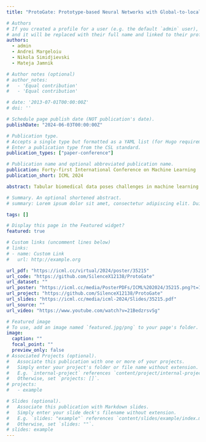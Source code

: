 ```yaml
---
title: "ProtoGate: Prototype-based Neural Networks with Global-to-local Feature Selection for Tabular Biomedical Data"

# Authors
# If you created a profile for a user (e.g. the default `admin` user), write the username (folder name) here
# and it will be replaced with their full name and linked to their profile.
authors:
  - admin
  - Andrei Margeloiu
  - Nikola Simidjievski
  - Mateja Jamnik

# Author notes (optional)
# author_notes:
#   - 'Equal contribution'
#   - 'Equal contribution'

# date: '2013-07-01T00:00:00Z'
# doi: ''

# Schedule page publish date (NOT publication's date).
publishDate: "2024-06-03T00:00:00Z"

# Publication type.
# Accepts a single type but formatted as a YAML list (for Hugo requirements).
# Enter a publication type from the CSL standard.
publication_types: ["paper-conference"]

# Publication name and optional abbreviated publication name.
publication: Forty-first International Conference on Machine Learning
publication_short: ICML 2024

abstract: Tabular biomedical data poses challenges in machine learning because it is often high-dimensional and typically low-sample-size (HDLSS). Previous research has attempted to address these challenges via local feature selection, but existing approaches often fail to achieve optimal performance due to their limitation in identifying globally important features and their susceptibility to the co-adaptation problem. In this paper, we propose ProtoGate, a prototype-based neural model for feature selection on HDLSS data. ProtoGate first selects instance-wise features via adaptively balancing global and local feature selection. Furthermore, ProtoGate employs a non-parametric prototype-based prediction mechanism to tackle the co-adaptation problem, ensuring the feature selection results and predictions are consistent with underlying data clusters. We conduct comprehensive experiments to evaluate the performance and interpretability of ProtoGate on synthetic and real-world datasets. The results show that ProtoGate generally outperforms state-of-the-art methods in prediction accuracy by a clear margin while providing high-fidelity feature selection and explainable predictions.

# Summary. An optional shortened abstract.
# summary: Lorem ipsum dolor sit amet, consectetur adipiscing elit. Duis posuere tellus ac convallis placerat. Proin tincidunt magna sed ex sollicitudin condimentum.

tags: []

# Display this page in the Featured widget?
featured: true

# Custom links (uncomment lines below)
# links:
# - name: Custom Link
#   url: http://example.org

url_pdf: "https://icml.cc/virtual/2024/poster/35215"
url_code: "https://github.com/SilenceX12138/ProtoGate"
url_dataset: ""
url_poster: "https://icml.cc/media/PosterPDFs/ICML%202024/35215.png?t=1719613791.1975074"
url_project: "https://github.com/SilenceX12138/ProtoGate"
url_slides: "https://icml.cc/media/icml-2024/Slides/35215.pdf"
url_source: ""
url_video: "https://www.youtube.com/watch?v=21BedzrsvSg"

# Featured image
# To use, add an image named `featured.jpg/png` to your page's folder.
image:
  caption: ""
  focal_point: ""
  preview_only: false
# Associated Projects (optional).
#   Associate this publication with one or more of your projects.
#   Simply enter your project's folder or file name without extension.
#   E.g. `internal-project` references `content/project/internal-project/index.md`.
#   Otherwise, set `projects: []`.
# projects:
#   - example

# Slides (optional).
#   Associate this publication with Markdown slides.
#   Simply enter your slide deck's filename without extension.
#   E.g. `slides: "example"` references `content/slides/example/index.md`.
#   Otherwise, set `slides: ""`.
# slides: example
---
```


<!-- {{% callout note %}}
Click the _Cite_ button above to demo the feature to enable visitors to import publication metadata into their reference management software.
{{% /callout %}}

{{% callout note %}}
Create your slides in Markdown - click the _Slides_ button to check out the example.
{{% /callout %}} -->

<!-- Add the publication's **full text** or **supplementary notes** here. You can use rich formatting such as including [code, math, and images](https://wowchemy.com/docs/content/writing-markdown-latex/). -->
